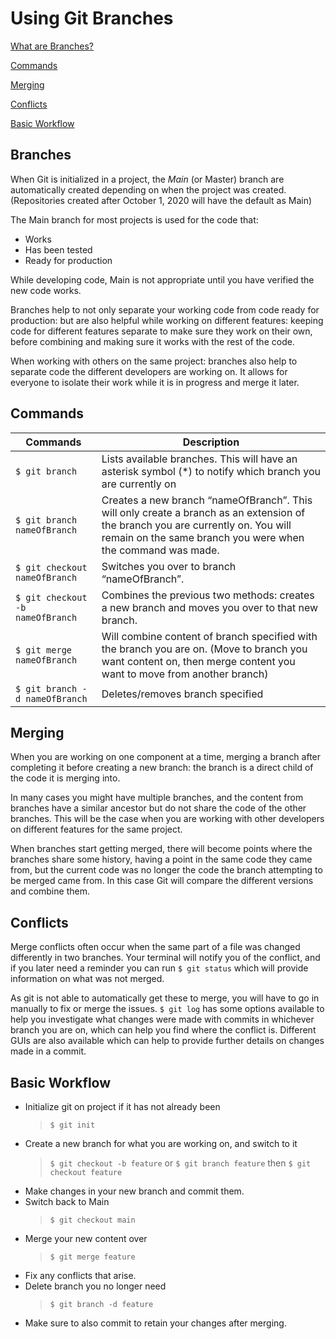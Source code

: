# Using Git Branches

[What are Branches?](##Branches)

[Commands](##Commands)

[Merging](##Merging)

[Conflicts](##Conflicts)

[Basic Workflow](##Basic~workflow)

## Branches

When Git is initialized in a project, the *Main* (or Master) branch are automatically created depending on when the project was created. (Repositories created after October 1, 2020 will have the default as Main)

The Main branch for most projects is used for the code that:

* Works
* Has been tested
* Ready for production

While developing code, Main is not appropriate until you have verified the new code works.

Branches help to not only separate your working code from code ready for production: but are also helpful while working on different features: keeping code for different features separate to make sure they work on their own, before combining and making sure it works with the rest of the code.

When working with others on the same project: branches also help to separate code the different developers are working on. It allows for everyone to isolate their work while it is in progress and merge it later.

## Commands

| Commands | Description |
| -------- | ----------- |
|` $ git branch `| Lists available branches. This will have an asterisk symbol (*) to notify which branch you are currently on   |
|`$ git branch nameOfBranch`| Creates a new branch “nameOfBranch”. This will only create a branch as an extension of the branch you are currently on. You will remain on the same branch you were when the command was made. |
|`$ git checkout nameOfBranch`| Switches you over to branch “nameOfBranch”. |
|`$ git checkout -b nameOfBranch`| Combines the previous two methods: creates a new branch and moves you over to that new branch. |
|`$ git merge nameOfBranch`| Will combine content of branch specified with the branch you are on. (Move to branch you want content on, then merge content you want to move from another branch) |
|`$ git branch -d nameOfBranch`| Deletes/removes branch specified |

## Merging

When you are working on one component at a time, merging a branch after completing it before creating a new branch: the branch is a direct child of the code it is merging into.

In many cases you might have multiple branches, and the content from branches have a similar ancestor but do not share the code of the other branches. This will be the case when you are working with other developers on different features for the same project.

When branches start getting merged, there will become points where the branches share some history, having a point in the same code they came from, but the current code was no longer the code the branch attempting to be merged came from. In this case Git will compare the different versions and combine them.

## Conflicts

Merge conflicts often occur when the same part of a file was changed differently in two branches.
Your terminal will notify you of the conflict, and if you later need a reminder you can run `$ git status` which will provide information on what was not merged.

As git is not able to automatically get these to merge, you will have to go in manually to fix or merge the issues. `$ git log` has some options available to help you investigate what changes were made with commits in whichever branch you are on, which can help you find where the conflict is. Different GUIs are also available which can help to provide further details on changes made in a commit.

## Basic Workflow

* Initialize git on project if it has not already been
    >`$ git init`
* Create a new branch for what you are working on, and switch to it
    >`$ git checkout -b feature` or `$ git branch feature` then `$ git checkout feature`
* Make changes in your new branch and commit them.
* Switch back to Main
    >`$ git checkout main`
* Merge your new content over
    >`$ git merge feature`
* Fix any conflicts that arise.
* Delete branch you no longer need
    >`$ git branch -d feature`
* Make sure to also commit to retain your changes after merging.
